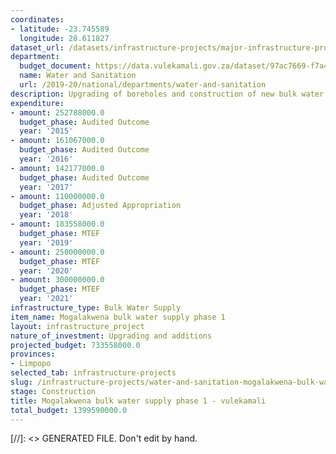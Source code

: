 ```yaml
---
coordinates:
- latitude: -23.745589
  longitude: 28.611827
dataset_url: /datasets/infrastructure-projects/major-infrastructure-projects-by-national-departments
department:
  budget_document: https://data.vulekamali.gov.za/dataset/97ac7669-f7a4-40b6-a5bf-7843666fe0b5/resource/10d89fd3-0c5e-44b4-8b90-bb328c73586f/download/vote-36-water-and-sanitation.pdf
  name: Water and Sanitation
  url: /2019-20/national/departments/water-and-sanitation
description: Upgrading of boreholes and construction of new bulk water scheme
expenditure:
- amount: 252788000.0
  budget_phase: Audited Outcome
  year: '2015'
- amount: 161067000.0
  budget_phase: Audited Outcome
  year: '2016'
- amount: 142177000.0
  budget_phase: Audited Outcome
  year: '2017'
- amount: 110000000.0
  budget_phase: Adjusted Appropriation
  year: '2018'
- amount: 183558000.0
  budget_phase: MTEF
  year: '2019'
- amount: 250000000.0
  budget_phase: MTEF
  year: '2020'
- amount: 300000000.0
  budget_phase: MTEF
  year: '2021'
infrastructure_type: Bulk Water Supply
item_name: Mogalakwena bulk water supply phase 1
layout: infrastructure_project
nature_of_investment: Upgrading and additions
projected_budget: 733558000.0
provinces:
- Limpopo
selected_tab: infrastructure-projects
slug: /infrastructure-projects/water-and-sanitation-mogalakwena-bulk-water-supply-phase-1
stage: Construction
title: Mogalakwena bulk water supply phase 1 - vulekamali
total_budget: 1399590000.0
---
```

[//]: <> GENERATED FILE. Don't edit by hand.